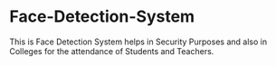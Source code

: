 # Face-Detection-System
This is Face Detection System helps in Security Purposes and also in Colleges for the attendance of Students and Teachers.
